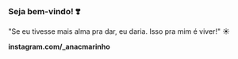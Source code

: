 ### Seja bem-vindo! ❣️

"Se eu tivesse mais alma pra dar, eu daria. Isso pra mim é viver!" ☀️

**instagram.com/_anacmarinho**
